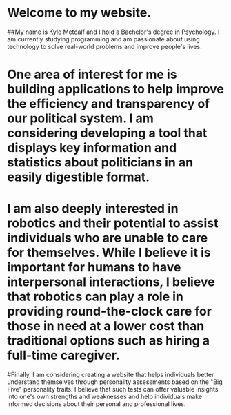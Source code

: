 # Welcome to my website.

##My name is Kyle Metcalf and I hold a Bachelor's degree in Psychology. I am currently studying programming and am passionate about using technology to solve real-world problems and improve people's lives.

# One area of interest for me is building applications to help improve the efficiency and transparency of our political system. I am considering developing a tool that displays key information and statistics about politicians in an easily digestible format.
 
# I am also deeply interested in robotics and their potential to assist individuals who are unable to care for themselves. While I believe it is important for humans to have interpersonal interactions, I believe that robotics can play a role in providing round-the-clock care for those in need at a lower cost than traditional options such as hiring a full-time caregiver. 

#Finally, I am considering creating a website that helps individuals better understand themselves through personality assessments based on the "Big Five" personality  traits. I believe that such tests can offer valuable insights into one's own strengths and weaknesses and help individuals make informed decisions about their personal and professional lives.
